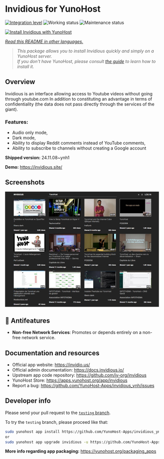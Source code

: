 <!--
N.B.: This README was automatically generated by <https://github.com/YunoHost/apps/tree/master/tools/readme_generator>
It shall NOT be edited by hand.
-->

# Invidious for YunoHost

[![Integration level](https://dash.yunohost.org/integration/invidious.svg)](https://ci-apps.yunohost.org/ci/apps/invidious/) ![Working status](https://ci-apps.yunohost.org/ci/badges/invidious.status.svg) ![Maintenance status](https://ci-apps.yunohost.org/ci/badges/invidious.maintain.svg)

[![Install Invidious with YunoHost](https://install-app.yunohost.org/install-with-yunohost.svg)](https://install-app.yunohost.org/?app=invidious)

*[Read this README in other languages.](./ALL_README.md)*

> *This package allows you to install Invidious quickly and simply on a YunoHost server.*  
> *If you don't have YunoHost, please consult [the guide](https://yunohost.org/install) to learn how to install it.*

## Overview

Invidious is an interface allowing access to Youtube videos without going through youtube.com
In addition to constituting an advantage in terms of confidentiality (the data does not pass directly through the services of the giant).

### Features:

- Audio only mode,
- Dark mode,
- Ability to display Reddit comments instead of YouTube comments,
- Ability to subscribe to channels without creating a Google account 


**Shipped version:** 24.11.08~ynh1

**Demo:** <https://invidious.site/>

## Screenshots

![Screenshot of Invidious](./doc/screenshots/screenshot.png)

## :red_circle: Antifeatures

- **Non-free Network Services**: Promotes or depends entirely on a non-free network service.

## Documentation and resources

- Official app website: <https://invidio.us/>
- Official admin documentation: <https://docs.invidious.io/>
- Upstream app code repository: <https://github.com/iv-org/invidious>
- YunoHost Store: <https://apps.yunohost.org/app/invidious>
- Report a bug: <https://github.com/YunoHost-Apps/invidious_ynh/issues>

## Developer info

Please send your pull request to the [`testing` branch](https://github.com/YunoHost-Apps/invidious_ynh/tree/testing).

To try the `testing` branch, please proceed like that:

```bash
sudo yunohost app install https://github.com/YunoHost-Apps/invidious_ynh/tree/testing --debug
or
sudo yunohost app upgrade invidious -u https://github.com/YunoHost-Apps/invidious_ynh/tree/testing --debug
```

**More info regarding app packaging:** <https://yunohost.org/packaging_apps>
